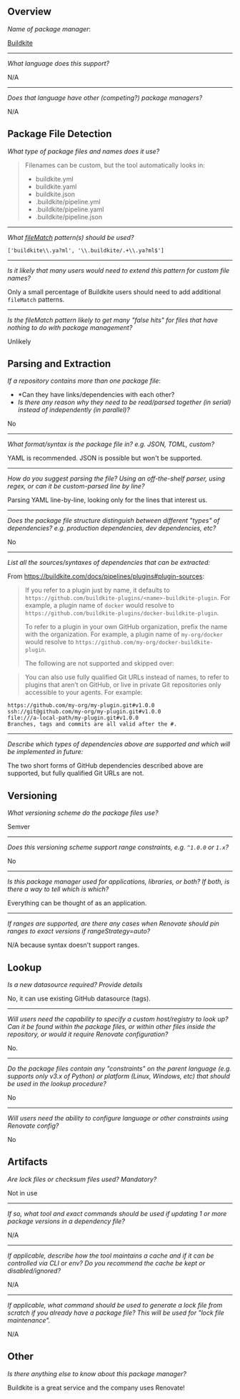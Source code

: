 ## Overview

*Name of package manager*:

[Buildkite](https://buildkite.com/docs/pipelines/plugins)

---

*What language does this support?*

N/A

---

*Does that language have other (competing?) package managers?*

N/A

## Package File Detection

*What type of package files and names does it use?*

> Filenames can be custom, but the tool automatically looks in:
>
>   - buildkite.yml
>   - buildkite.yaml
>   - buildkite.json
>   - .buildkite/pipeline.yml
>   - .buildkite/pipeline.yaml
>   - .buildkite/pipeline.json

---

*What [fileMatch](https://renovatebot.com/docs/configuration-options/#filematch) pattern(s) should be used?*

`['buildkite\\.ya?ml', '\\.buildkite/.+\\.ya?ml$']`

---

*Is it likely that many users would need to extend this pattern for custom file names?*

Only a small percentage of Buildkite users should need to add additional `fileMatch` patterns.

---

*Is the fileMatch pattern likely to get many "false hits" for files that have nothing to do with package management?*

Unlikely

## Parsing and Extraction

*If a repository contains more than one package file*:
- *Can they have links/dependencies with each other?
- *Is there any reason why they need to be read/parsed together (in serial) instead of independently (in parallel)?*

No

---

*What format/syntax is the package file in? e.g. JSON, TOML, custom?*

YAML is recommended. JSON is possible but won't be supported.

---

*How do you suggest parsing the file? Using an off-the-shelf parser, using regex, or can it be custom-parsed line by line?*

Parsing YAML line-by-line, looking only for the lines that interest us.

---

*Does the package file structure distinguish between different "types" of dependencies? e.g. production dependencies, dev dependencies, etc?*

No

---

*List all the sources/syntaxes of dependencies that can be extracted:*

From https://buildkite.com/docs/pipelines/plugins#plugin-sources:

> If you refer to a plugin just by name, it defaults to `https://github.com/buildkite-plugins/<name>-buildkite-plugin`. For example, a plugin name of `docker` would resolve to `https://github.com/buildkite-plugins/docker-buildkite-plugin`.
>
> To refer to a plugin in your own GitHub organization, prefix the name with the organization. For example, a plugin name of `my-org/docker` would resolve to `https://github.com/my-org/docker-buildkite-plugin`.
>
> The following are not supported and skipped over:

> You can also use fully qualified Git URLs instead of names, to refer to plugins that aren’t on GitHub, or live in private Git repositories only accessible to your agents. For example:

```
https://github.com/my-org/my-plugin.git#v1.0.0
ssh://git@github.com/my-org/my-plugin.git#v1.0.0
file:///a-local-path/my-plugin.git#v1.0.0
Branches, tags and commits are all valid after the #.
```

---

*Describe which types of dependencies above are supported and which will be implemented in future:*

The two short forms of GitHub dependencies described above are supported, but fully qualified Git URLs are not.

## Versioning

*What versioning scheme do the package files use?*

Semver

---

*Does this versioning scheme support range constraints, e.g. `^1.0.0` or `1.x`?*

No

---

*Is this package manager used for applications, libraries, or both? If both, is there a way to tell which is which?*

Everything can be thought of as an application.

---

*If ranges are supported, are there any cases when Renovate should pin ranges to exact versions if rangeStrategy=auto?*

N/A because syntax doesn't support ranges.

## Lookup

*Is a new datasource required? Provide details*

No, it can use existing GitHub datasource (tags).

---

*Will users need the capability to specify a custom host/registry to look up? Can it be found within the package files, or within other files inside the repository, or would it require Renovate configuration?*

No.

---

*Do the package files contain any "constraints" on the parent language (e.g. supports only v3.x of Python) or platform (Linux, Windows, etc) that should be used in the lookup procedure?*

No

---

*Will users need the ability to configure language or other constraints using Renovate config?*

No

## Artifacts

*Are lock files or checksum files used? Mandatory?*

Not in use

---

*If so, what tool and exact commands should be used if updating 1 or more package versions in a dependency file?*

N/A

---

*If applicable, describe how the tool maintains a cache and if it can be controlled via CLI or env? Do you recommend the cache be kept or disabled/ignored?*

N/A

---

*If applicable, what command should be used to generate a lock file from scratch if you already have a package file? This will be used for "lock file maintenance".*

N/A

## Other

*Is there anything else to know about this package manager?*

Buildkite is a great service and the company uses Renovate!
